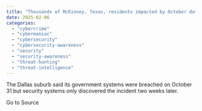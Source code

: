 ```yaml
---
title: "Thousands of McKinney, Texas, residents impacted by October data breach"
date: 2025-02-06
categories: 
  - "cybercrime"
  - "cybermaniac"
  - "cybersecurity"
  - "cybersecurity-awareness"
  - "security"
  - "security-awareness"
  - "threat-hunting"
  - "threat-intelligence"
---
```


The Dallas suburb said its government systems were breached on October 31 but security systems only discovered the incident two weeks later.

Go to Source
